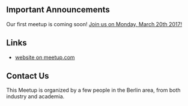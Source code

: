 ## Important Announcements

Our first meetup is coming soon!
[Join us on Monday, March 20th 2017!](https://www.meetup.com/Berlin-Music-Information-Retrieval-Meetup/events/237450476/)

## Links

- [website on meetup.com](https://www.meetup.com/Berlin-Music-Information-Retrieval-Meetup/)

<!-- - [google group]() -->

<!-- ## Slides from Past Meetups -->

<!-- one day ... -->


## Contact Us

<!-- You can reach the group using this mailing list -->

This Meetup is organized by a few people in the Berlin area, from both
industry and academia.

<!-- list here? -->
